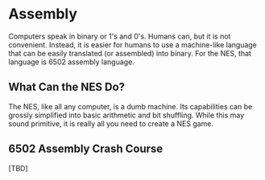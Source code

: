 # Assembly

Computers speak in binary or 1's and 0's. Humans can, but it is not convenient. Instead, it is easier for humans to use a machine-like language that can be easily translated (or assembled) into binary. For the NES, that language is 6502 assembly language.

## What Can the NES Do?

The NES, like all any computer, is a dumb machine. Its capabilities can be grossly simplified into basic arithmetic and bit shuffling. While this may sound primitive, it is really all you need to create a NES game.

## 6502 Assembly Crash Course

[TBD]

